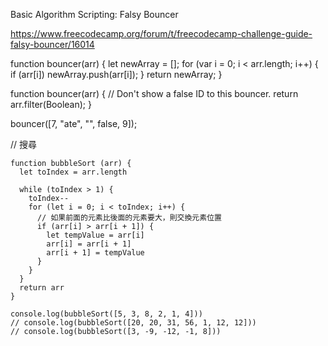 

Basic Algorithm Scripting: Falsy Bouncer

https://www.freecodecamp.org/forum/t/freecodecamp-challenge-guide-falsy-bouncer/16014

function bouncer(arr) {
  let newArray = [];
  for (var i = 0; i < arr.length; i++) {
    if (arr[i]) newArray.push(arr[i]);
  }
  return newArray;
}

function bouncer(arr) {
  // Don't show a false ID to this bouncer.
  return arr.filter(Boolean);
}

bouncer([7, "ate", "", false, 9]);



// 搜尋
```
function bubbleSort (arr) {
  let toIndex = arr.length
  
  while (toIndex > 1) {
    toIndex--
    for (let i = 0; i < toIndex; i++) {
      // 如果前面的元素比後面的元素要大，則交換元素位置
      if (arr[i] > arr[i + 1]) {
        let tempValue = arr[i]
        arr[i] = arr[i + 1]
        arr[i + 1] = tempValue
      }
    }
  }
  return arr
}

console.log(bubbleSort([5, 3, 8, 2, 1, 4]))
// console.log(bubbleSort([20, 20, 31, 56, 1, 12, 12]))
// console.log(bubbleSort([3, -9, -12, -1, 8]))
```

